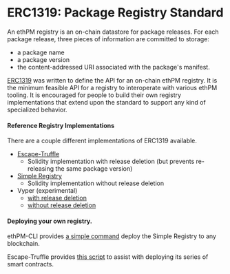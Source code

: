 # ERC1319: Package Registry Standard

An ethPM registry is an on-chain datastore for package releases. For each package release, three pieces of information are committed to storage:

* a package name
* a package version
* the content-addressed URI associated with the package's manifest.

[ERC1319](http://eips.ethereum.org/EIPS/eip-1319) was written to define the API for an on-chain ethPM registry. It is the minimum feasible API for a registry to interoperate with various ethPM tooling. It is encouraged for people to build their own registry implementations that extend upon the standard to support any kind of specialized behavior.

#### Reference Registry Implementations

There are a couple different implementations of ERC1319 available. 

* [Escape-Truffle](https://github.com/ethpm/escape-truffle/)
  * Solidity implementation with release deletion \(but prevents re-releasing the same package version\)
* [Simple Registry](https://github.com/ethpm/solidity-registry)
  * Solidity implementation without release deletion
* Vyper \(experimental\)
  * [with release deletion](https://github.com/ethereum/web3.py/blob/master/ethpm/assets/vyper_registry/registry_with_delete.vy)
  * [without release deletion](https://github.com/ethereum/web3.py/blob/master/ethpm/assets/vyper_registry/registry.vy)

#### Deploying your own registry.

ethPM-CLI provides [a simple command](ethpm-developer-guide/install-a-package.md#deploying-a-registry) deploy the Simple Registry to any blockchain.

Escape-Truffle provides [this script](https://github.com/ethpm/escape-truffle/blob/master/scripts/deploy.sh) to assist with deploying its series of smart contracts.

